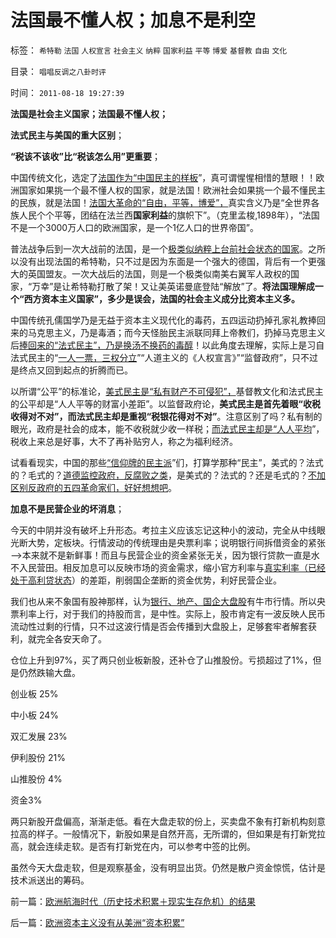 # 法国最不懂人权；加息不是利空

标签： `希特勒` `法国` `人权宣言` `社会主义` `纳粹` `国家利益` `平等` `博爱` `基督教` `自由` `文化` 

目录： `唱唱反调之八卦时评`

时间： `2011-08-18 19:27:39`

**法国是社会主义国家；法国最不懂人权；**

**法式民主与美国的重大区别**；

**“税该不该收”比“税该怎么用”更重要**；

中国传统文化，选定了[法国作为“中国民主的样板](../../../2011/6/21/国民性本善，监管欲望就是邪恶.md)”，真可谓惺惺相惜的慧眼！！欧洲国家如果挑一个最不懂人权的国家，就是法国！欧洲社会如果挑一个最不懂民主的民族，就是法国！[法国大革命的“自由，平等，博爱”，](../../../2010/3/18/“自由平等”同样是极权主义的有效工具！.md)真实含义乃是“全世界各族人民个个平等，团结在法兰西**国家利益**的旗帜下”。（克里孟梭,1898年），“法国不是一个3000万人口的欧洲国家，是一个1亿人口的世界帝国”。

普法战争后到一次大战前的法国，是一个[极类似纳粹上台前社会状态的国家](../../../2011/3/12/“妖魔化希特勒”掩盖了危险的社会规律.md)。之所以没有出现法国的希特勒，只不过是因为东面是一个强大的德国，背后有一个更强大的英国盟友。一次大战后的法国，则是一个极类似南美右翼军人政权的国家，“万幸”是让希特勒打散了架！又让美英诺曼底登陆“解放”了。**将法国理解成一个“西方资本主义国家”，多少是误会，法国的社会主义成分比资本主义多。**

中国传统孔儒国学乃是无益于资本主义现代化的毒药，五四运动扔掉孔家礼教捧回来的马克思主义，乃是毒酒；而今天怪胎民主派联同拜上帝教们，扔掉马克思主义后[捧回来的“法式民主”，乃是换汤不换药的毒醇](../../../2009/6/29/法式民主可能方便了民粹希特勒上台.md)！以此角度去理解，实际上是习自法式民主的“[一人一票，三权分立](../../../2009/6/21/为什么一人一票三权分立不是民主.md)”“人道主义的《人权宣言》”“监督政府”，只不过是终点又回到起点的折腾而已。

以所谓“公平”的标准论，[美式民主是“私有财产不可侵犯”，](../../../2011/5/9/弗吉尼亚王朝对美国民主的意义.md)基督教文化和法式民主的公平却是“人人平等的财富小差距”。以监督政府论，**美式民主是首先着眼“收税收得对不对”，而法式民主却是重视“税银花得对不对”**。注意区别了吗？私有制的眼光，政府是社会的成本，能不收税就少收一样税；[而法式民主却是“人人平均](../../../2009/6/16/法式民主的三权分立可能形成多数人对少数人的暴政.md)”，税收上来总是好事，大不了再补贴穷人，称之为福利经济。

试看看现实，中国的那些[“信仰牌的民主派](../../../2009/11/12/小农意识的暴力倾向和文革.md)”们，打算学那种“民主”，美式的？法式的？毛式的？[道德监控政府，反腐败之类](../../../2010/4/29/维护公有制公值耗散经济结构的三种人.md)，是美式的？法式的？还是毛式的？[不加区别反政府的五四革命家们，好好想想吧](../../../2010/3/21/中国的民主要慢慢来！摸着石头过河是真理！.md)。



**加息不是民营企业的坏消息**；

今天的中阴并没有破坏上升形态。考拉主义应该忘记这种小的波动，完全从中线眼光断大势，定板块。行情波动的传统理由是央票利率；说明银行间拆借资金的紧张——>本来就不是新鲜事！而且与民营企业的资金紧张无关，因为银行贷款一直是水不入民营田。相反加息可以反映市场的资金需求，缩小官方利率与[真实利率（已经处于高利贷状态](../../../2011/8/13/高利贷救世界；金融垄断是命门.md)）的差距，削弱国企垄断的资金优势，利好民营企业。

我们也从来不象国有股神那样，认为[银行、地产、国企大盘股](../../../2011/4/7/银行地产和ST的逆反投资.md)有牛市行情。所以央票利率上行，对于我们的持股而言，是中性。实际上，股市肯定有一波反映人民币流动性过剩的行情，只不过这波行情是否会传播到大盘股上，足够套牢者解套获利，就完全各安天命了。

仓位上升到97%，买了两只创业板新股，还补仓了山推股份。亏损超过了1%，但是仍然跌输大盘。

创业板 25%

中小板 24%

双汇发展 23%

伊利股份 21%

山推股份 4%

资金3%

两只新股开盘偏高，渐渐走低。看在大盘走软的份上，买卖盘不象有打新机构刻意拉高的样子。一般情况下，新股如果是自然开高，无所谓的，但如果是有打新党拉高，就会连续走软。是否有打新党在内，可以参考中签的比例。

虽然今天大盘走软，但是观察基金，没有明显出货。仍然是散户资金惊慌，估计是技术派送出的筹码。



前一篇：[欧洲航海时代（历史技术积累＋现实生存危机）的结果](../../../2011/8/17/欧洲航海时代（历史技术积累＋现实生存危机）的结果.md)

后一篇：[欧洲资本主义没有从美洲“资本积累”](../../../2011/8/18/欧洲资本主义没有从美洲“资本积累”.md)